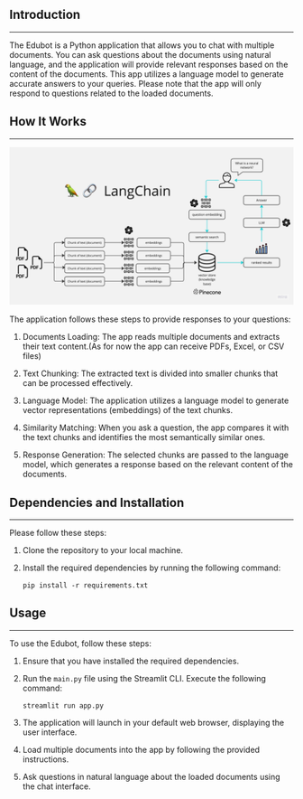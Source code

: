 ## Introduction
------------
The Edubot is a Python application that allows you to chat with multiple documents. You can ask questions about the documents using natural language, and the application will provide relevant responses based on the content of the documents. This app utilizes a language model to generate accurate answers to your queries. Please note that the app will only respond to questions related to the loaded documents.

## How It Works
------------

![Diagram](./docs/PDF-LangChain.jpg)

The application follows these steps to provide responses to your questions:

1. Documents Loading: The app reads multiple documents and extracts their text content.(As for now the app can receive PDFs, Excel, or CSV files)

2. Text Chunking: The extracted text is divided into smaller chunks that can be processed effectively.

3. Language Model: The application utilizes a language model to generate vector representations (embeddings) of the text chunks.

4. Similarity Matching: When you ask a question, the app compares it with the text chunks and identifies the most semantically similar ones.

5. Response Generation: The selected chunks are passed to the language model, which generates a response based on the relevant content of the documents.

## Dependencies and Installation
----------------------------
Please follow these steps:

1. Clone the repository to your local machine.

2. Install the required dependencies by running the following command:
   ```
   pip install -r requirements.txt
   ```

## Usage
-----
To use the Edubot, follow these steps:

1. Ensure that you have installed the required dependencies.

2. Run the `main.py` file using the Streamlit CLI. Execute the following command:
   ```
   streamlit run app.py
   ```

3. The application will launch in your default web browser, displaying the user interface.

4. Load multiple documents into the app by following the provided instructions.

5. Ask questions in natural language about the loaded documents using the chat interface.
